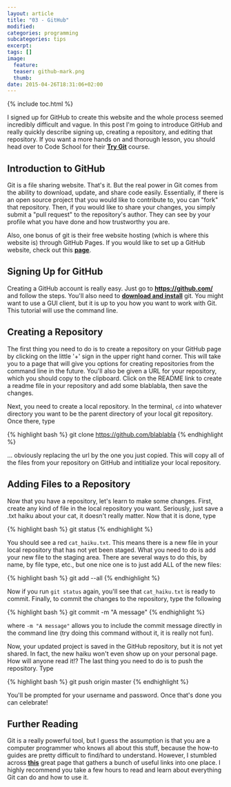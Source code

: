 ```yaml
---
layout: article
title: "03 - GitHub"
modified:
categories: programming
subcategories: tips
excerpt:
tags: []
image:
  feature:
  teaser: github-mark.png
  thumb:
date: 2015-04-26T18:31:06+02:00
---
```


{% include toc.html %}

I signed up for GitHub to create this website and the whole process seemed incredibly difficult and vague.  In this post I'm going to introduce GitHub and really quickly describe signing up, creating a repository, and editing that repository.  If you want a more hands on and thorough lesson, you should head over to Code School for their <a href="https://www.codeschool.com/courses/try-git" target="blank"><strong>Try Git</strong></a> course.

Introduction to GitHub
--------------
Git is a file sharing website.  That's it.  But the real power in Git comes from the ability to download, update, and share code easily.  Essentially, if there is an open source project that you would like to contribute to, you can "fork" that repository.  Then, if you would like to share your changes, you simply submit a "pull request" to the repository's author.  They can see by your profile what you have done and how trustworthy you are.

Also, one bonus of git is their free website hosting (which is where this website is) through GitHub Pages.  If you would like to set up a GitHub website, check out this <a href="https://pages.github.com/" target="blank"><strong>page</strong></a>.

Signing Up for GitHub
--------------
Creating a GitHub account is really easy.  Just go to <a href="https://github.com/" target="blank"><strong>https://github.com/</strong></a> and follow the steps.  You'll also need to <a href="http://git-scm.com/downloads" target="blank"><strong>download and install</strong></a> git.  You might want to use a GUI client, but it is up to you how you want to work with Git.  This tutorial will use the command line.


Creating a Repository
--------------
The first thing you need to do is to create a repository on your GitHub page by clicking on the little '+' sign in the upper right hand corner.  This will take you to a page that will give you options for creating repositories from the command line in the future.  You'll also be given a URL for your repository, which you should copy to the clipboard.  Click on the README link to create a readme file in your repository and add some blablabla, then save the changes.

Next, you need to create a local repository.  In the terminal, <code>cd</code> into whatever directory you want to be the parent directory of your local git repository.  Once there, type

{% highlight bash %}
git clone https://github.com/blablabla
{% endhighlight %}

... obviously replacing the url by the one you just copied.  This will copy all of the files from your repository on GitHub and intitialize your local repository.  

Adding Files to a Repository
--------------

Now that you have a repository, let's learn to make some changes.  First, create any kind of file in the local repository you want.  Seriously, just save a .txt haiku about your cat, it doesn't really matter.  Now that it is done, type

{% highlight bash %}
git status
{% endhighlight %}

You should see a red <code>cat_haiku.txt</code>.  This means there is a new file in your local repository that has not yet been staged.  What you need to do is add your new file to the staging area.  There are several ways to do this, by name, by file type, etc., but one nice one is to just add ALL of the new files:

{% highlight bash %}
git add --all
{% endhighlight %}

Now if you run <code>git status</code> again, you'll see that <code>cat_haiku.txt</code> is ready to commit.  Finally, to commit the changes to the repository, type the following

{% highlight bash %}
git commit -m "A message"
{% endhighlight %}

where <code>-m "A message"</code> allows you to include the commit message directly in the command line (try doing this command without it, it is really not fun).

Now, your updated project is saved in the GitHub repository, but it is not yet shared.  In fact, the new haiku won't even show up on your personal page.  How will anyone read it!?  The last thing you need to do is to push the repository.  Type

{% highlight bash %}
git push origin master
{% endhighlight %}

You'll be prompted for your username and password.  Once that's done you can celebrate!

Further Reading
---------------
Git is a really powerful tool, but I guess the assumption is that you are a computer programmer who knows all about this stuff, because the how-to guides are pretty difficult to find/hard to understand.  However, I stumbled across <a href="https://sethrobertson.github.io/GitBestPractices/" target="_blank"><strong>this</strong></a> great page that gathers a bunch of useful links into one place.  I highly recommend you take a few hours to read and learn about everything Git can do and how to use it.
